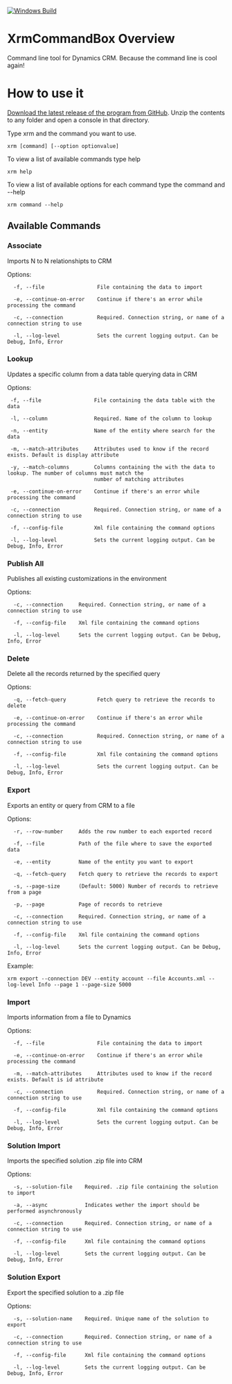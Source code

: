 [![Windows Build](https://ci.appveyor.com/api/projects/status/github/crisfervil/xrmcommandbox?svg=true)](https://ci.appveyor.com/project/crisfervil/xrmcommandbox)

# XrmCommandBox Overview

Command line tool for Dynamics CRM. Because the command line is cool again!


# How to use it

[Download the latest release of the program from GitHub](https://github.com/crisfervil/XrmCommandBox/releases). Unzip the contents to any folder and open a console in that directory.

Type xrm and the command you want to use.

``` console
xrm [command] [--option optionvalue]
````

To view a list of available commands type help

``` console
xrm help
```

To view a list of available options for each command type the command and --help
```console
xrm command --help
``` 

## Available Commands

### Associate

Imports N to N relationshipts to CRM

Options: 

``` console
  -f, --file                 File containing the data to import

  -e, --continue-on-error    Continue if there's an error while processing the command

  -c, --connection           Required. Connection string, or name of a connection string to use

  -l, --log-level            Sets the current logging output. Can be Debug, Info, Error
```

### Lookup

Updates a specific column from a data table querying data in CRM

Options:

``` console
 -f, --file                 File containing the data table with the data

 -l, --column               Required. Name of the column to lookup

 -n, --entity               Name of the entity where search for the data

 -m, --match-attributes     Attributes used to know if the record exists. Default is display attribute

 -y, --match-columns        Columns containing the with the data to lookup. The number of columns must match the
                            number of matching attributes

 -e, --continue-on-error    Continue if there's an error while processing the command

 -c, --connection           Required. Connection string, or name of a connection string to use

 -f, --config-file          Xml file containing the command options

 -l, --log-level            Sets the current logging output. Can be Debug, Info, Error
```

### Publish All

Publishes all existing customizations in the environment

Options:

```
  -c, --connection     Required. Connection string, or name of a connection string to use

  -f, --config-file    Xml file containing the command options

  -l, --log-level      Sets the current logging output. Can be Debug, Info, Error
```

### Delete

Delete all the records returned by the specified query

Options:

``` console
  -q, --fetch-query          Fetch query to retrieve the records to delete

  -e, --continue-on-error    Continue if there's an error while processing the command

  -c, --connection           Required. Connection string, or name of a connection string to use

  -f, --config-file          Xml file containing the command options

  -l, --log-level            Sets the current logging output. Can be Debug, Info, Error

```

### Export

Exports an entity or query from CRM to a file

Options:

``` console
  -r, --row-number     Adds the row number to each exported record

  -f, --file           Path of the file where to save the exported data

  -e, --entity         Name of the entity you want to export

  -q, --fetch-query    Fetch query to retrieve the records to export

  -s, --page-size      (Default: 5000) Number of records to retrieve from a page

  -p, --page           Page of records to retrieve

  -c, --connection     Required. Connection string, or name of a connection string to use

  -f, --config-file    Xml file containing the command options

  -l, --log-level      Sets the current logging output. Can be Debug, Info, Error
```

Example:

``` console
xrm export --connection DEV --entity account --file Accounts.xml --log-level Info --page 1 --page-size 5000
```

### Import

Imports information from a file to Dynamics

Options:

```console
  -f, --file                 File containing the data to import

  -e, --continue-on-error    Continue if there's an error while processing the command

  -m, --match-attributes     Attributes used to know if the record exists. Default is id attribute

  -c, --connection           Required. Connection string, or name of a connection string to use

  -f, --config-file          Xml file containing the command options

  -l, --log-level            Sets the current logging output. Can be Debug, Info, Error
```


### Solution Import

Imports the specified solution .zip file into CRM

Options:

```console
  -s, --solution-file    Required. .zip file containing the solution to import

  -a, --async            Indicates wether the import should be performed asynchronously

  -c, --connection       Required. Connection string, or name of a connection string to use

  -f, --config-file      Xml file containing the command options

  -l, --log-level        Sets the current logging output. Can be Debug, Info, Error
```

### Solution Export

Export the specified solution to a .zip file

Options:

``` console
  -s, --solution-name    Required. Unique name of the solution to export

  -c, --connection       Required. Connection string, or name of a connection string to use

  -f, --config-file      Xml file containing the command options

  -l, --log-level        Sets the current logging output. Can be Debug, Info, Error
```